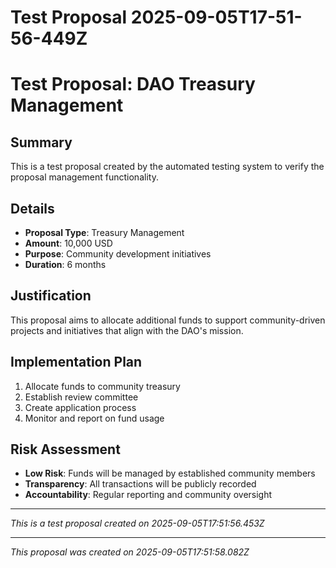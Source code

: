 # Test Proposal 2025-09-05T17-51-56-449Z

# Test Proposal: DAO Treasury Management

## Summary
This is a test proposal created by the automated testing system to verify the proposal management functionality.

## Details
- **Proposal Type**: Treasury Management
- **Amount**: 10,000 USD
- **Purpose**: Community development initiatives
- **Duration**: 6 months

## Justification
This proposal aims to allocate additional funds to support community-driven projects and initiatives that align with the DAO's mission.

## Implementation Plan
1. Allocate funds to community treasury
2. Establish review committee
3. Create application process
4. Monitor and report on fund usage

## Risk Assessment
- **Low Risk**: Funds will be managed by established community members
- **Transparency**: All transactions will be publicly recorded
- **Accountability**: Regular reporting and community oversight

---
*This is a test proposal created on 2025-09-05T17:51:56.453Z*

---

*This proposal was created on 2025-09-05T17:51:58.082Z*